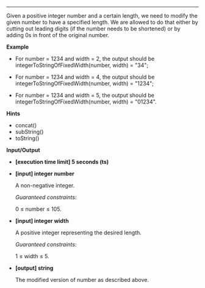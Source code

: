 ---
Given a positive integer number and a certain length, we need to modify the given number to have a specified length. We are allowed to do that either by cutting out leading digits (if the number needs to be shortened) or by adding 0s in front of the original number.

**Example**

-   For number = 1234 and width = 2, the output should be
integerToStringOfFixedWidth(number, width) = "34";

-   For number = 1234 and width = 4, the output should be
integerToStringOfFixedWidth(number, width) = "1234";

-   For number = 1234 and width = 5, the output should be
integerToStringOfFixedWidth(number, width) = "01234".

**Hints**
-   concat()
-   subString()
-   toString()

**Input/Output**

-   **[execution time limit] 5 seconds (ts)**
-   **[input] integer number**

    A non-negative integer. 

    *Guaranteed constraints:*

    0 ≤ number ≤ 105.

-   **[input] integer width**

    A positive integer representing the desired length.

    *Guaranteed constraints*:

    1 ≤ width ≤ 5.

-   **[output] string** 

    The modified version of number as described above.
